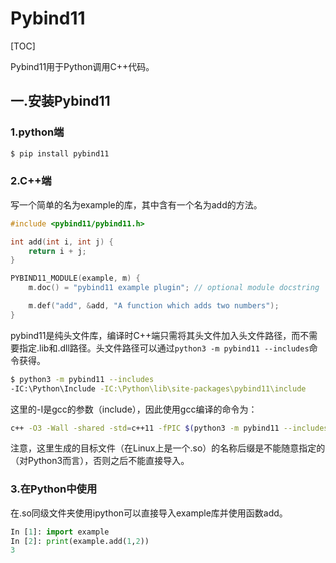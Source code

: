 # Pybind11

[TOC]

Pybind11用于Python调用C++代码。

## 一.安装Pybind11

### 1.python端

```python
$ pip install pybind11
```

### 2.C++端

写一个简单的名为example的库，其中含有一个名为add的方法。

```c++
#include <pybind11/pybind11.h>

int add(int i, int j) {
    return i + j;
}

PYBIND11_MODULE(example, m) {
    m.doc() = "pybind11 example plugin"; // optional module docstring

    m.def("add", &add, "A function which adds two numbers");
}
```
pybind11是纯头文件库，编译时C++端只需将其头文件加入头文件路径，而不需要指定.lib和.dll路径。头文件路径可以通过`python3 -m pybind11 --includes`命令获得。

```bash
$ python3 -m pybind11 --includes
-IC:\Python\Include -IC:\Python\lib\site-packages\pybind11\include
```
这里的-I是gcc的参数（include），因此使用gcc编译的命令为：

```bash
c++ -O3 -Wall -shared -std=c++11 -fPIC $(python3 -m pybind11 --includes) test.cpp -o example$(python3-config --extension-suffix)
```

注意，这里生成的目标文件（在Linux上是一个.so）的名称后缀是不能随意指定的（对Python3而言），否则之后不能直接导入。

### 3.在Python中使用

在.so同级文件夹使用ipython可以直接导入example库并使用函数add。

```python
In [1]: import example
In [2]: print(example.add(1,2))
3
```




